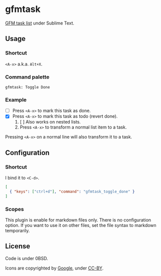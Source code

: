gfmtask
========

[GFM task list][] under Sublime Text.


[GFM task list]: https://github.com/blog/1375-task-lists-in-gfm-issues-pulls-comments

Usage
------

### Shortcut

`<A-x>` a.k.a. `Alt+X`.

### Command palette

`gfmtask: Toggle Done`

### Example

- [ ] Press `<A-x>` to mark this task as done.
- [x] Press `<A-x>` to mark this task as todo (revert done).
    1. [ ] Also works on nested lists.
    2. Press `<A-x>` to transform a normal list item to a task.

Pressing `<A-x>` on a normal line will also transform it to a task.


Configuration
---------------

### Shortcut

I bind it to `<C-d>`.

```json
[
  { "keys": ["ctrl+d"], "command": "gfmtask_toggle_done" }
]
```

### Scopes

This plugin is enable for markdown files only.
There is no configuration option.
If you want to use it on other files,
set the file syntax to markdown temporarily.

License
---------

Code is under 0BSD.

Icons are copyrighted by [Google][], under [CC-BY][].

[Google]: https://design.google.com/icons/
[CC-BY]: https://creativecommons.org/licenses/by/4.0/
